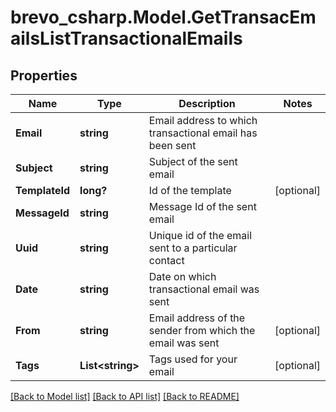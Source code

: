 # brevo_csharp.Model.GetTransacEmailsListTransactionalEmails
## Properties

Name | Type | Description | Notes
------------ | ------------- | ------------- | -------------
**Email** | **string** | Email address to which transactional email has been sent | 
**Subject** | **string** | Subject of the sent email | 
**TemplateId** | **long?** | Id of the template | [optional] 
**MessageId** | **string** | Message Id of the sent email | 
**Uuid** | **string** | Unique id of the email sent to a particular contact | 
**Date** | **string** | Date on which transactional email was sent | 
**From** | **string** | Email address of the sender from which the email was sent | [optional] 
**Tags** | **List&lt;string&gt;** | Tags used for your email | [optional] 

[[Back to Model list]](../README.md#documentation-for-models) [[Back to API list]](../README.md#documentation-for-api-endpoints) [[Back to README]](../README.md)

